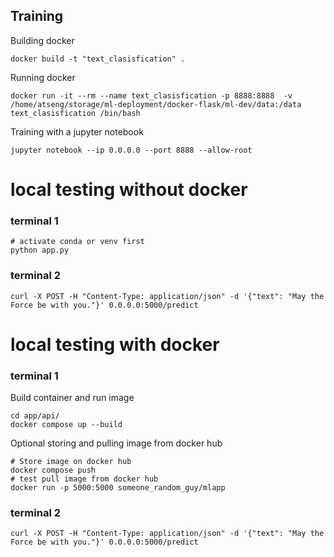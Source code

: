 <!-- Source: https://www.youtube.com/watch?v=S--SD4QbGps -->
## Training
Building docker
```
docker build -t "text_clasisfication" .
```
Running docker
```
docker run -it --rm --name text_clasisfication -p 8888:8888  -v /home/atseng/storage/ml-deployment/docker-flask/ml-dev/data:/data text_clasisfication /bin/bash
```
Training with a jupyter notebook

```
jupyter notebook --ip 0.0.0.0 --port 8888 --allow-root
```

# local testing without docker
### terminal 1
```
# activate conda or venv first
python app.py
```
### terminal 2
```
curl -X POST -H "Content-Type: application/json" -d '{"text": "May the Force be with you."}' 0.0.0.0:5000/predict
```

# local testing with docker

### terminal 1
Build container and run image
```
cd app/api/
docker compose up --build
```
Optional storing and pulling image from docker hub
```
# Store image on docker hub
docker compose push
# test pull image from docker hub
docker run -p 5000:5000 someone_random_guy/mlapp
```

### terminal 2
```
curl -X POST -H "Content-Type: application/json" -d '{"text": "May the Force be with you."}' 0.0.0.0:5000/predict
```